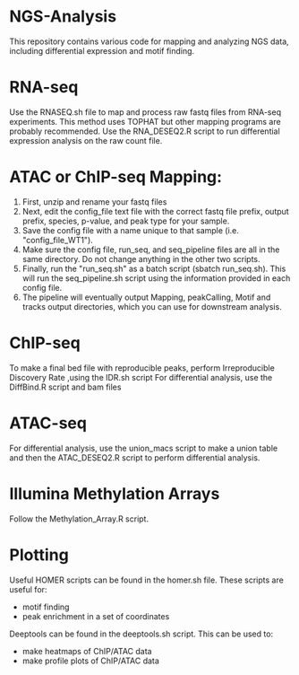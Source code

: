 # NGS-Analysis
This repository contains various code for mapping and analyzing NGS data, including differential expression and motif finding.

# RNA-seq 
Use the RNASEQ.sh file to map and process raw fastq files from RNA-seq experiments. This method uses TOPHAT but other mapping programs are probably recommended. 
Use the RNA_DESEQ2.R script to run differential expression analysis on the raw count file. 

# ATAC or ChIP-seq Mapping:
1. First, unzip and rename your fastq files
2. Next, edit the config_file text file with the correct fastq file prefix, output prefix, species, p-value, and peak type for your sample.
3. Save the config file with a name unique to that sample (i.e. "config_file_WT1").
4. Make sure the config file, run_seq, and seq_pipeline files are all in the same directory. Do not change anything in the other two scripts.
5. Finally, run the "run_seq.sh" as a batch script (sbatch run_seq.sh). This will run the seq_pipeline.sh script using the information provided in each config file. 
6. The pipeline will eventually output Mapping, peakCalling, Motif and tracks output directories, which you can use for downstream analysis.

# ChIP-seq 
To make a final bed file with reproducible peaks, perform Irreproducible Discovery Rate ,using the IDR.sh script
For differential analysis, use the DiffBind.R script and bam files

# ATAC-seq 
For differential analysis, use the union_macs script to make a union table and then the ATAC_DESEQ2.R script to perform differential analysis. 

# Illumina Methylation Arrays
Follow the Methylation_Array.R script. 

# Plotting
Useful HOMER scripts can be found in the homer.sh file. These scripts are useful for:
- motif finding
- peak enrichment in a set of coordinates

Deeptools can be found in the deeptools.sh script. This can be used to:
- make heatmaps of ChIP/ATAC data
- make profile plots of ChIP/ATAC data
